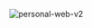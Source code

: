 ![personal-web-v2](https://github.com/user-attachments/assets/fb8b913c-6c36-450b-96df-c32bf0ff4e66)
